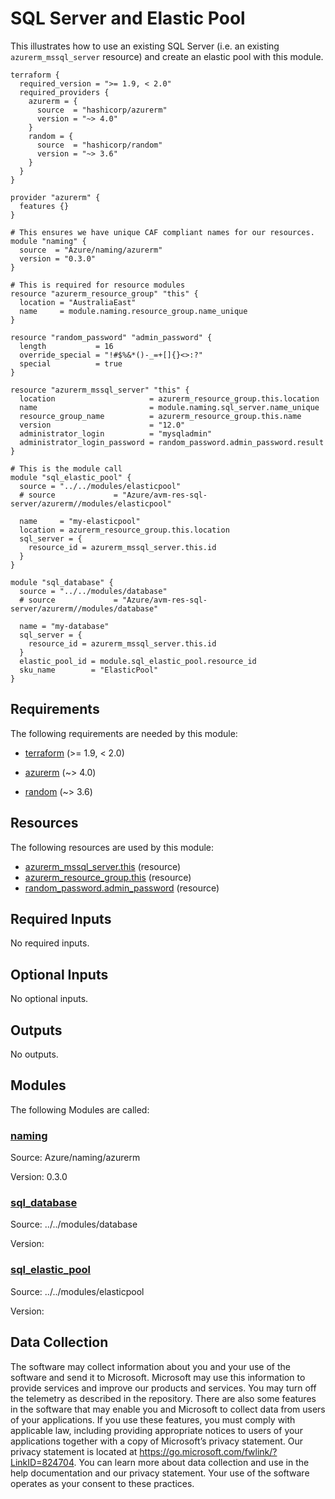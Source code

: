 <!-- BEGIN_TF_DOCS -->
# SQL Server and Elastic Pool

This illustrates how to use an existing SQL Server (i.e. an existing `azurerm_mssql_server` resource) and create an elastic pool with this module.

```hcl
terraform {
  required_version = ">= 1.9, < 2.0"
  required_providers {
    azurerm = {
      source  = "hashicorp/azurerm"
      version = "~> 4.0"
    }
    random = {
      source  = "hashicorp/random"
      version = "~> 3.6"
    }
  }
}

provider "azurerm" {
  features {}
}

# This ensures we have unique CAF compliant names for our resources.
module "naming" {
  source  = "Azure/naming/azurerm"
  version = "0.3.0"
}

# This is required for resource modules
resource "azurerm_resource_group" "this" {
  location = "AustraliaEast"
  name     = module.naming.resource_group.name_unique
}

resource "random_password" "admin_password" {
  length           = 16
  override_special = "!#$%&*()-_=+[]{}<>:?"
  special          = true
}

resource "azurerm_mssql_server" "this" {
  location                     = azurerm_resource_group.this.location
  name                         = module.naming.sql_server.name_unique
  resource_group_name          = azurerm_resource_group.this.name
  version                      = "12.0"
  administrator_login          = "mysqladmin"
  administrator_login_password = random_password.admin_password.result
}

# This is the module call
module "sql_elastic_pool" {
  source = "../../modules/elasticpool"
  # source             = "Azure/avm-res-sql-server/azurerm//modules/elasticpool"

  name     = "my-elasticpool"
  location = azurerm_resource_group.this.location
  sql_server = {
    resource_id = azurerm_mssql_server.this.id
  }
}

module "sql_database" {
  source = "../../modules/database"
  # source             = "Azure/avm-res-sql-server/azurerm//modules/database"

  name = "my-database"
  sql_server = {
    resource_id = azurerm_mssql_server.this.id
  }
  elastic_pool_id = module.sql_elastic_pool.resource_id
  sku_name        = "ElasticPool"
}
```

<!-- markdownlint-disable MD033 -->
## Requirements

The following requirements are needed by this module:

- <a name="requirement_terraform"></a> [terraform](#requirement\_terraform) (>= 1.9, < 2.0)

- <a name="requirement_azurerm"></a> [azurerm](#requirement\_azurerm) (~> 4.0)

- <a name="requirement_random"></a> [random](#requirement\_random) (~> 3.6)

## Resources

The following resources are used by this module:

- [azurerm_mssql_server.this](https://registry.terraform.io/providers/hashicorp/azurerm/latest/docs/resources/mssql_server) (resource)
- [azurerm_resource_group.this](https://registry.terraform.io/providers/hashicorp/azurerm/latest/docs/resources/resource_group) (resource)
- [random_password.admin_password](https://registry.terraform.io/providers/hashicorp/random/latest/docs/resources/password) (resource)

<!-- markdownlint-disable MD013 -->
## Required Inputs

No required inputs.

## Optional Inputs

No optional inputs.

## Outputs

No outputs.

## Modules

The following Modules are called:

### <a name="module_naming"></a> [naming](#module\_naming)

Source: Azure/naming/azurerm

Version: 0.3.0

### <a name="module_sql_database"></a> [sql\_database](#module\_sql\_database)

Source: ../../modules/database

Version:

### <a name="module_sql_elastic_pool"></a> [sql\_elastic\_pool](#module\_sql\_elastic\_pool)

Source: ../../modules/elasticpool

Version:

<!-- markdownlint-disable-next-line MD041 -->
## Data Collection

The software may collect information about you and your use of the software and send it to Microsoft. Microsoft may use this information to provide services and improve our products and services. You may turn off the telemetry as described in the repository. There are also some features in the software that may enable you and Microsoft to collect data from users of your applications. If you use these features, you must comply with applicable law, including providing appropriate notices to users of your applications together with a copy of Microsoft’s privacy statement. Our privacy statement is located at <https://go.microsoft.com/fwlink/?LinkID=824704>. You can learn more about data collection and use in the help documentation and our privacy statement. Your use of the software operates as your consent to these practices.
<!-- END_TF_DOCS -->